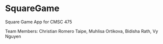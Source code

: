 # SquareGame
Square Game App for CMSC 475

Team Members: 
Christian Romero Taipe, Muhlisa Ortikova, Bidisha Rath, Vy Nguyen
